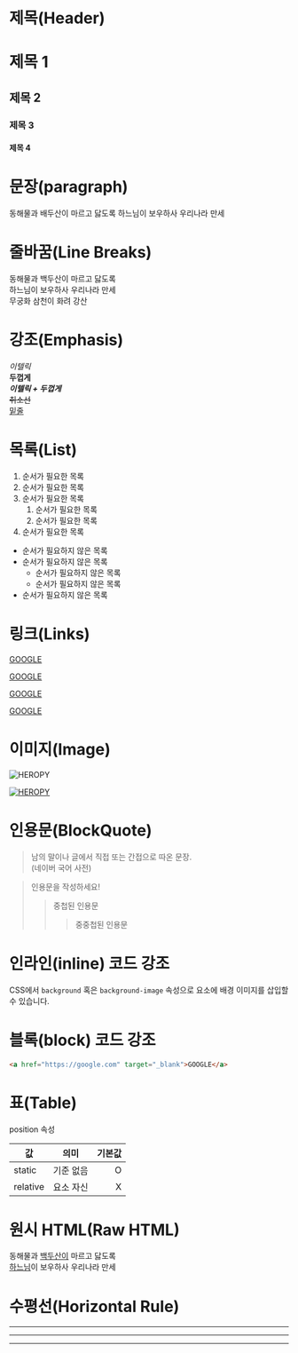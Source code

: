 # 제목(Header)

# 제목 1
## 제목 2
### 제목 3
#### 제목 4

# 문장(paragraph)

동해물과 배두산이 마르고 닳도록
하느님이 보우하사 우리나라 만세

# 줄바꿈(Line Breaks)
 
 동해물과 백두산이 마르고 닳도록  
 하느님이 보우하사 우리나라 만세<br /> 
 무궁화 삼천이 화려 강산

 # 강조(Emphasis)

 _이텔릭_  
 **두껍게**  
**_이텔릭 + 두껍게_**  
~~취소선~~  
<u>밑줄</u>

# 목록(List)

1. 순서가 필요한 목록
1. 순서가 필요한 목록
1. 순서가 필요한 목록
    1. 순서가 필요한 목록
    1. 순서가 필요한 목록
1. 순서가 필요한 목록

- 순서가 필요하지 않은 목록
- 순서가 필요하지 않은 목록
    -  순서가 필요하지 않은 목록
    -  순서가 필요하지 않은 목록
- 순서가 필요하지 않은 목록

# 링크(Links)

<a href="https://google.com">GOOGLE</a>

[GOOGLE](https://google.com)

<a href="https://google.com" title ="GOOGLE로 이동">GOOGLE</a>

[GOOGLE](https://google.com "GOOGLE로 이동")

# 이미지(Image)
![HEROPY](https://heropy.blog/css/images/logo.png)

[![HEROPY](https://heropy.blog/css/images/logo.png)
](https://heropy.bolg/)

# 인용문(BlockQuote)

> 남의 말이나 글에서 직접 또는 간접으로 따온 문장.  
> (네이버 국어 사전)

>인용문을 작성하세요!
>> 중첩된 인용문
>>> 중중첩된 인용문

# 인라인(inline) 코드 강조

CSS에서 `background` 혹은 `background-image` 속성으로 요소에 배경 이미지를 삽입할 수 있습니다.

# 블록(block) 코드 강조

```html
<a href="https://google.com" target="_blank">GOOGLE</a>
```

# 표(Table)

position 속성

값 | 의미 | 기본값
--|:--:|--:
static | 기준 없음 | O
relative | 요소 자신 | X

# 원시 HTML(Raw HTML)
 
동해물과 <u>백두산이</u> 마르고 닳도록<br/> 
<span style ="text-decoration: underline;">하느님</span>이 보우하사 우리나라 만세

# 수평선(Horizontal Rule)

---
***
___

